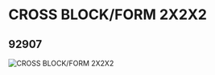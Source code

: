 # CROSS BLOCK/FORM 2X2X2
## 92907
![CROSS BLOCK/FORM 2X2X2](https://lc-www-live-s.legocdn.com/media/bricks/5/2/4610371.jpg)